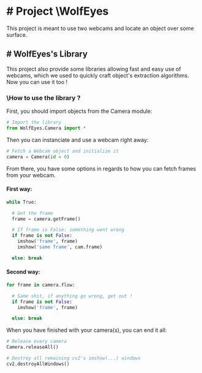 # # Project \WolfEyes

This project is meant to use two webcams and locate an object over some surface.

## # WolfEyes's Library

This project also provide some libraries allowing fast and easy use of webcams, which we used to quickly craft object's extraction algorithms. Now you can use it too !

### \How to use the library ?

First, you should import objects from the Camera module:

```python
# Import the library
from WolfEyes.Camera import *
```

Then you can instanciate and use a webcam right away:

```python
# Fetch a Webcam object and initialize it
camera = Camera(id = 0)
```

From there, you have some options in regards to how you can fetch frames from your webcam.

#### First way:

```python
while True:

  # Get the frame
  frame = camera.getFrame()

  # If frame is False: something went wrong
  if frame is not False:
    imshow('frame', frame)
    imshow('same frame', cam.frame)

  else: break
```

#### Second way:

```python
for frame in camera.flow:

  # Same shit, if anything go wrong, get out !
  if frame is not False:
    imshow('frame', frame)

  else: break
```

When you have finished with your camera(s), you can end it all:

```python
# Release every camera
Camera.releaseAll()

# Destroy all remaining cv2's imshow(...) windows
cv2.destroyAllWindows()
```
